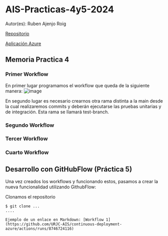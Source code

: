 # AIS-Practicas-4y5-2024

Autor(es): Ruben Ajenjo Roig 

[Repositorio](https://github.com/AjenjoRuben14/ais-r.ajenjo-l.rodriguez-2024-ghf.git)

[Aplicación Azure](http://ais-nitflex2.westeurope.azurecontainer.io:8080/)

## Memoria Practica 4
### Primer Workflow
En primer lugar programamos el workflow que queda de la siguiente manera:
![image](https://github.com/AjenjoRuben14/ais-r.ajenjo-l.rodriguez-2024-ghf/assets/67601117/744f2588-a974-4376-9f50-4aa07f1f544f)


En segundo lugar es necesario crearnos otra rama distinta a la main desde la cual realizaremos commits y deberán ejecutarse las pruebas unitarias y de integración. Esta rama se llamará test-branch.

### Segundo Workflow
### Tercer Workflow
### Cuarto Workflow

## Desarrollo con GitHubFlow (Práctica 5)

Una vez creados los workflows y funcionando estos, pasamos a crear la nueva funcionalidad utilizando GithubFlow:

Clonamos el repositorio

```
$ git clone ...
....

Ejemplo de un enlace en Markdown: [Workflow 1](https://github.com/URJC-AIS/continuous-deployment-azure/actions/runs/8746724116)
